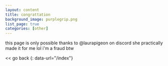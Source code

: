 ```yaml
---
layout: content
title: congrattation
background_image: purplegrip.png
list_page: true
categories: [other]
---
```

this page is only possible thanks to @laurapigeon on discord she practically made it for me lol i'm a fraud btw

\<< go back
{: data-url="/index"}